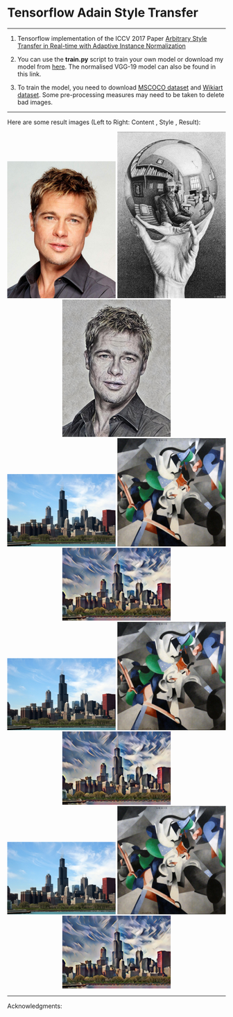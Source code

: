 # Tensorflow Adain Style Transfer

------

1. Tensorflow implementation of the ICCV 2017 Paper [Arbitrary Style Transfer in Real-time with Adaptive Instance Normalization](https://arxiv.org/abs/1703.06868)

2. You can use the  <b>train.py</b> script to train your own model or download my model from [here](https://drive.google.com/drive/folders/1YV57U7U8Aiq2QfBEDflmO3dwuWlBMhOe?usp=sharing). The normalised VGG-19 model can also be found in this link.

3. To train the model, you need to download [MSCOCO dataset](http://cocodataset.org/#download) and [Wikiart dataset](https://www.kaggle.com/c/painter-by-numbers). Some pre-processing measures may need to be taken to delete bad images.

------

Here are some result images (Left to Right: Content , Style , Result):

<div align="center">
   <img src="./images/content/brad_pitt.jpg" width=250>
   <img src="./images/style/escher_sphere.jpg" width=250>
   <img src="./output/escher_sphere_brad_pitt.jpg" width=250>
</div>


<div align="center">
   <img src="./images/content/chicago.jpg" width=250>
   <img src="./images/style/udnie.jpg" width=250>
   <img src="./output/udnie_chicago.jpg" width=250>
</div>


<div align="center">
   <img src="./images/content/chicago.jpg" width=250>
   <img src="./images/style/udnie.jpg" width=250>
   <img src="./output/udnie_chicago.jpg" width=250>
</div>


<div align="center">
   <img src="./images/content/chicago.jpg" width=250>
   <img src="./images/style/udnie.jpg" width=250>
   <img src="./output/udnie_chicago.jpg" width=250>
</div>


------

Acknowledgments:
